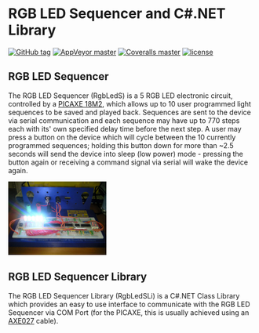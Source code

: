# RGB LED Sequencer and C#.NET Library
[![GitHub tag][GitHubTagImage]][GitHubTagUrl]
[![AppVeyor master][AppVeyorImage]][AppVeyorUrl]
[![Coveralls master][CoverallsImage]][CoverallsUrl]
[![license][LicenceImage]][LicenceUrl]

## RGB LED Sequencer
The RGB LED Sequencer (RgbLedS) is a 5 RGB LED electronic circuit, controlled by a
[PICAXE 18M2](http://www.picaxe.com/What-Is-PICAXE), which allows up to 10 user programmed light
sequences to be saved and played back. Sequences are sent to the device via serial communication and
each sequence may have up to 770 steps each with its' own specified delay time before the next step.
A user may press a button on the device which will cycle between the 10 currently programmed
sequences; holding this button down for more than ~2.5 seconds will send the device into sleep
(low power) mode - pressing the button again or receiving a command signal via serial will wake the
device again.

[<img src="./resources/RgbLedSequencerBreadboardPrototype.jpg" alt="RGB LED Sequencer Breadboard Prototype" width="200px" style="width: 200px;"/>](./resources/RgbLedSequencerBreadboardPrototype.jpg?raw=true)

## RGB LED Sequencer Library
The RGB LED Sequencer Library (RgbLedSLi) is a C#.NET Class Library which provides an easy to use
interface to communicate with the RGB LED Sequencer via COM Port (for the PICAXE, this is usually
achieved using an [AXE027](http://www.picaxe.com/Hardware/Cables/PICAXE-USB-Download-Cable) cable).

[GitHubTagImage]: https://img.shields.io/github/tag/natsnudasoft/RgbLedSequencer.svg?maxAge=300&style=flat-square
[GitHubTagUrl]: https://github.com/natsnudasoft/RgbLedSequencer
[AppVeyorImage]: https://img.shields.io/appveyor/ci/natsnudasoft/RgbLedSequencer/master.svg?maxAge=300&style=flat-square
[AppVeyorUrl]:  https://ci.appveyor.com/project/natsnudasoft/RgbLedSequencer/branch/master
[CoverallsImage]: https://img.shields.io/coveralls/natsnudasoft/RgbLedSequencer/master.svg?maxAge=300&style=flat-square
[CoverallsUrl]: https://coveralls.io/github/natsnudasoft/RgbLedSequencer?branch=master
[LicenceImage]: https://img.shields.io/github/license/natsnudasoft/RgbLedSequencer.svg?maxAge=2592000&style=flat-square
[LicenceUrl]: http://www.apache.org/licenses/LICENSE-2.0
